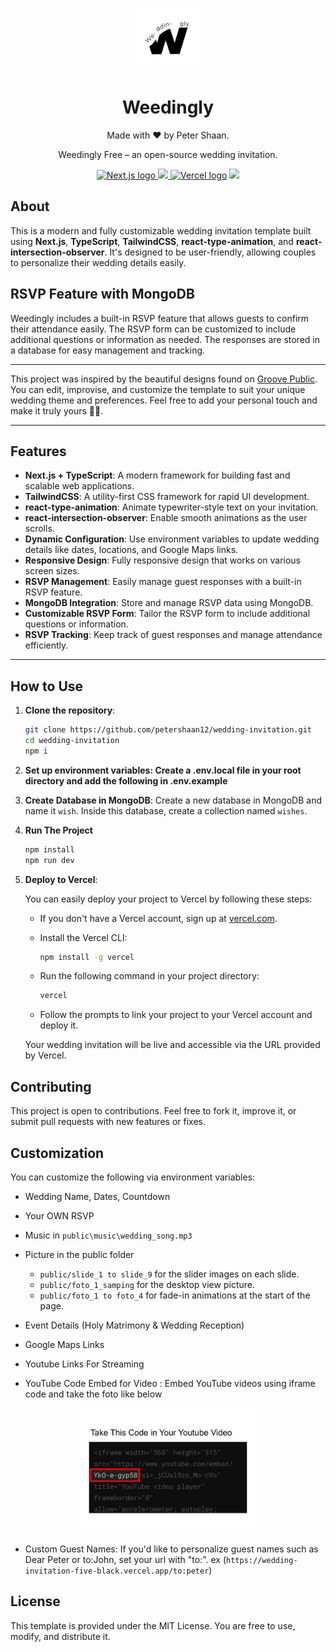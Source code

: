 <p href="#" align="center">
  <img alt=" Weedingly Free – an open-source wedding invitation." src="public/remove_me/logo.png" width="100" >
  <h1 align="center">Weedingly</h1>
  <p align="center">
        Made with ❤️ by <a ref="https://github.com/petershaan12">Peter Shaan</a>.
    </p>
</p>

<p align="center">
  Weedingly Free – an open-source wedding invitation. </br>
</p>

<p align="center">
 <a href="https://nextjs.org/">
       <img alt="Next.js logo" src="https://assets.vercel.com/image/upload/v1662130559/nextjs/Icon_light_background.png" height="75">
    </a>
    <a href="https://www.mongodb.com/">
        <img src="https://cdn.iconscout.com/icon/free/png-256/mongodb-5-1175140.png" height="75">
    </a>
    <a href="https://vercel.com"><img alt="Vercel logo" src="https://img.shields.io/badge/MADE%20BY%20Vercel-000000.svg?style=for-the-badge&logo=Vercel&labelColor=000"></a>
     <a href="https://github.com/petershaan12/Weddingly-Free/blob/main/LICENSE">
        <img src="https://img.shields.io/npm/l/next.svg?style=for-the-badge&labelColor=000000" />
    </a>
</p>

## About

This is a modern and fully customizable wedding invitation template built using **Next.js**, **TypeScript**, **TailwindCSS**, **react-type-animation**, and **react-intersection-observer**. It's designed to be user-friendly, allowing couples to personalize their wedding details easily.

## RSVP Feature with MongoDB

Weedingly includes a built-in RSVP feature that allows guests to confirm their attendance easily. The RSVP form can be customized to include additional questions or information as needed. The responses are stored in a database for easy management and tracking.

---

This project was inspired by the beautiful designs found on [Groove Public](https://groovepublic.com/reveused/). You can edit, improvise, and customize the template to suit your unique wedding theme and preferences. Feel free to add your personal touch and make it truly yours 🥳😃.

---

## Features

- **Next.js + TypeScript**: A modern framework for building fast and scalable web applications.
- **TailwindCSS**: A utility-first CSS framework for rapid UI development.
- **react-type-animation**: Animate typewriter-style text on your invitation.
- **react-intersection-observer**: Enable smooth animations as the user scrolls.
- **Dynamic Configuration**: Use environment variables to update wedding details like dates, locations, and Google Maps links.
- **Responsive Design**: Fully responsive design that works on various screen sizes.
- **RSVP Management**: Easily manage guest responses with a built-in RSVP feature.
- **MongoDB Integration**: Store and manage RSVP data using MongoDB.
- **Customizable RSVP Form**: Tailor the RSVP form to include additional questions or information.
- **RSVP Tracking**: Keep track of guest responses and manage attendance efficiently.

---

## How to Use

1. **Clone the repository**:

   ```bash
   git clone https://github.com/petershaan12/wedding-invitation.git
   cd wedding-invitation
   npm i
   ```
2. **Set up environment variables: Create a .env.local file in your root directory and add the following in .env.example**
3. **Create Database in MongoDB**:
   Create a new database in MongoDB and name it `wish`. Inside this database, create a collection named `wishes`.
4. **Run The Project**

    ```bash
    npm install
    npm run dev
    ```

5. **Deploy to Vercel**:

    You can easily deploy your project to Vercel by following these steps:

    - If you don't have a Vercel account, sign up at [vercel.com](https://vercel.com/).
    - Install the Vercel CLI:

      ```bash
      npm install -g vercel
      ```

    - Run the following command in your project directory:

      ```bash
      vercel
      ```

    - Follow the prompts to link your project to your Vercel account and deploy it.

    Your wedding invitation will be live and accessible via the URL provided by Vercel.

## Contributing

This project is open to contributions. Feel free to fork it, improve it, or submit pull requests with new features or fixes.

## Customization

You can customize the following via environment variables:

* Wedding Name, Dates, Countdown
* Your OWN RSVP
* Music in `public\music\wedding_song.mp3`
* Picture in the public folder

  * `public/slide_1 to slide_9` for the slider images on each slide.
  * `public/foto_1_samping` for the desktop view picture.
  * `public/foto_1 to foto_4` for fade-in animations at the start of the page.
* Event Details (Holy Matrimony & Wedding Reception)
* Google Maps Links
* Youtube Links For Streaming
* YouTube Code Embed for Video : Embed YouTube videos using iframe code and take the foto like below

<p align="center">
<img src="public/remove_me/take_this.png" width="280" height="200" style="margin:auto" />
</p>

* Custom Guest Names: If you'd like to personalize guest names such as Dear Peter or to:John, set your url with "to:".
  ex (`https://wedding-invitation-five-black.vercel.app/to:peter`)

## License

This template is provided under the MIT License. You are free to use, modify, and distribute it.

